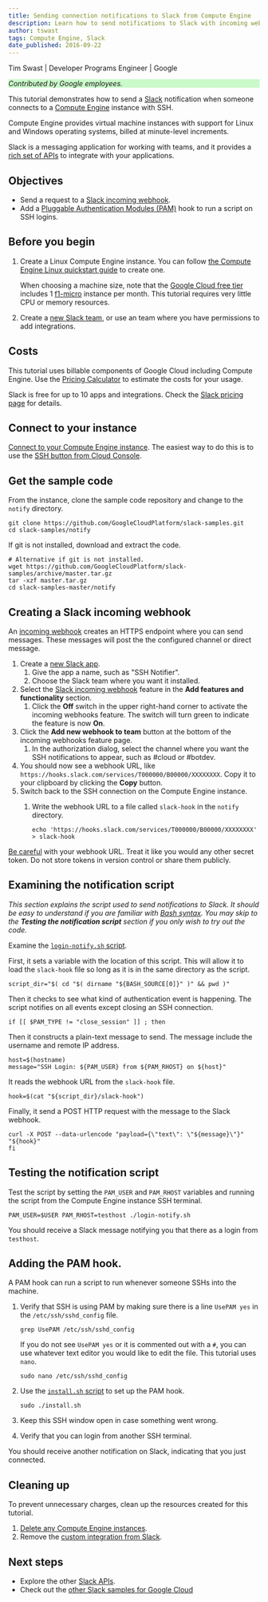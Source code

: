 ```yaml
---
title: Sending connection notifications to Slack from Compute Engine
description: Learn how to send notifications to Slack with incoming webhooks from Compute Engine.
author: tswast
tags: Compute Engine, Slack
date_published: 2016-09-22
---
```


Tim Swast | Developer Programs Engineer | Google

<p style="background-color:#CAFACA;"><i>Contributed by Google employees.</i></p>

This tutorial demonstrates how to send a [Slack](https://slack.com)
notification when someone connects to a [Compute Engine](https://cloud.google.com/compute/) instance with SSH.

Compute Engine provides virtual machine instances with support for Linux
and Windows operating systems, billed at minute-level increments.

Slack is a messaging application for working with teams, and it provides a
[rich set of APIs](https://api.slack.com/) to integrate with your applications.

## Objectives

-   Send a request to a [Slack incoming
    webhook](https://api.slack.com/incoming-webhooks).
-   Add a [Pluggable Authentication Modules
    (PAM)](http://tldp.org/HOWTO/User-Authentication-HOWTO/x115.html) hook to run
    a script on SSH logins.

## Before you begin

1.  Create a Linux Compute Engine instance. You can follow 
    [the Compute Engine Linux quickstart guide](https://cloud.google.com/compute/docs/quickstart-linux) to create
    one.

    When choosing a machine size, note that the [Google Cloud free
    tier](https://cloud.google.com/free/) includes 1
    [f1-micro](https://cloud.google.com/compute/docs/machine-types#sharedcore)
    instance per month. This tutorial requires very little CPU or memory
    resources.
2.  Create a [new Slack team](https://slack.com/create), or use an team where
    you have permissions to add integrations.

## Costs

This tutorial uses billable components of Google Cloud including
Compute Engine. Use the [Pricing
Calculator](https://cloud.google.com/products/calculator/#id=6d866c0e-b928-4786-b2ab-bed5c380a2fd)
to estimate the costs for your usage.

Slack is free for up to 10 apps and integrations. Check the [Slack pricing
page](https://slack.com/pricing) for details.

## Connect to your instance

[Connect to your Compute Engine instance](https://cloud.google.com/compute/docs/instances/connecting-to-instance).
The easiest way to do this is to use the [SSH button from Cloud Console](https://console.cloud.google.com/compute/instances).

## Get the sample code

From the instance, clone the sample code repository and change to the `notify`
directory.

    git clone https://github.com/GoogleCloudPlatform/slack-samples.git
    cd slack-samples/notify

If git is not installed, download and extract the code.

    # Alternative if git is not installed.
    wget https://github.com/GoogleCloudPlatform/slack-samples/archive/master.tar.gz
    tar -xzf master.tar.gz
    cd slack-samples-master/notify

## Creating a Slack incoming webhook

An [incoming webhook](https://api.slack.com/incoming-webhooks) creates an HTTPS
endpoint where you can send messages. These messages will post the the
configured channel or direct message.

1.  Create a [new Slack app](https://api.slack.com/apps).
    1.  Give the app a name, such as "SSH Notifier".
    1.  Choose the Slack team where you want it installed.
1.  Select the [Slack incoming webhook](https://api.slack.com/incoming-webhooks) feature in the **Add
    features and functionality** section.
    1.  Click the **Off** switch in the upper right-hand corner to activate the
        incoming webhooks feature. The switch will turn green to indicate the
        feature is now **On**.
1.  Click the **Add new webhook to team** button at the bottom of the incoming
    webhooks feature page.
    1.  In the authorization dialog, select the channel where you want the SSH
        notifications to appear, such as #cloud or #botdev.
1.  You should now see a webhook URL, like
    `https://hooks.slack.com/services/T000000/B00000/XXXXXXXX`. Copy it to your
    clipboard by clicking the **Copy** button.
1.  Switch back to the SSH connection on the Compute Engine instance.
    1.  Write the webhook URL to a file called `slack-hook` in the `notify` directory.

            echo 'https://hooks.slack.com/services/T000000/B00000/XXXXXXXX' > slack-hook

[Be careful](https://api.slack.com/docs/oauth-safety) with your webhook URL.
Treat it like you would any other secret token. Do not store tokens in version
control or share them publicly.

## Examining the notification script

*This section explains the script used to send notifications to Slack. It
should be easy to understand if you are familiar with [Bash
syntax](https://tiswww.case.edu/php/chet/bash/bashtop.html). You may skip to
the **Testing the notification script** section if you only wish to try out the
code.*

Examine the [`login-notify.sh`
script](https://github.com/GoogleCloudPlatform/slack-samples/blob/master/notify/login-notify.sh).

First, it sets a variable with the location of this script. This will allow it
to load the `slack-hook` file so long as it is in the same directory as the
script.

    script_dir="$( cd "$( dirname "${BASH_SOURCE[0]}" )" && pwd )"

Then it checks to see what kind of authentication event is happening. The
script notifies on all events except closing an SSH connection.

    if [[ $PAM_TYPE != "close_session" ]] ; then

Then it constructs a plain-text message to send. The message include the
username and remote IP address.

    host=$(hostname)
    message="SSH Login: ${PAM_USER} from ${PAM_RHOST} on ${host}"

It reads the webhook URL from the `slack-hook` file.

    hook=$(cat "${script_dir}/slack-hook")

Finally, it send a POST HTTP request with the message to the Slack webhook.

    curl -X POST --data-urlencode "payload={\"text\": \"${message}\"}" "${hook}"
    fi

## Testing the notification script

Test the script by setting the `PAM_USER` and `PAM_RHOST` variables and running
the script from the Compute Engine instance SSH terminal.

    PAM_USER=$USER PAM_RHOST=testhost ./login-notify.sh

You should receive a Slack message notifying you that there as a login from
`testhost`.

## Adding the PAM hook.

A PAM hook can run a script to run whenever someone SSHs into the machine.

1.  Verify that SSH is using PAM by making sure there is a line `UsePAM yes` in
    the `/etc/ssh/sshd_config` file.

        grep UsePAM /etc/ssh/sshd_config

    If you do not see `UsePAM yes` or it is commented out with a `#`, you can
    use whatever text editor you would like to edit the file. This tutorial
    uses `nano`.

        sudo nano /etc/ssh/sshd_config

1.  Use the [`install.sh`
    script](https://github.com/GoogleCloudPlatform/slack-samples/blob/master/notify/install.sh)
    to set up the PAM hook.

        sudo ./install.sh

1.  Keep this SSH window open in case something went wrong.
1.  Verify that you can login from another SSH terminal.

You should receive another notification on Slack, indicating that you just
connected.

## Cleaning up

To prevent unnecessary charges, clean up the resources created for this
tutorial.

1. [Delete any Compute Engine
   instances](https://cloud.google.com/compute/docs/instances/stopping-or-deleting-an-instance).
2. Remove the [custom integration from
   Slack](https://slack.com/apps/manage/custom-integrations).

## Next steps

- Explore the other [Slack APIs](https://api.slack.com/).
- Check out the [other Slack samples for Google Cloud](https://github.com/GoogleCloudPlatform/slack-samples)
